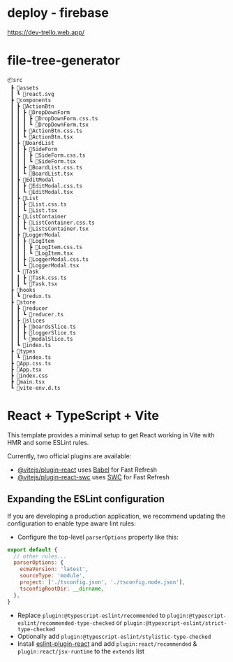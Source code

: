 # deploy - firebase
https://dev-trello.web.app/

# file-tree-generator
```
📦src
 ┣ 📂assets
 ┃ ┗ 📜react.svg
 ┣ 📂components
 ┃ ┣ 📂ActionBtn
 ┃ ┃ ┣ 📂DropDownForm
 ┃ ┃ ┃ ┣ 📜DropDownForm.css.ts
 ┃ ┃ ┃ ┗ 📜DropDownForm.tsx
 ┃ ┃ ┣ 📜ActionBtn.css.ts
 ┃ ┃ ┗ 📜ActionBtn.tsx
 ┃ ┣ 📂BoardList
 ┃ ┃ ┣ 📂SideForm
 ┃ ┃ ┃ ┣ 📜SideForm.css.ts
 ┃ ┃ ┃ ┗ 📜SideForm.tsx
 ┃ ┃ ┣ 📜BoardList.css.ts
 ┃ ┃ ┗ 📜BoardList.tsx
 ┃ ┣ 📂EditModal
 ┃ ┃ ┣ 📜EditModal.css.ts
 ┃ ┃ ┗ 📜EditModal.tsx
 ┃ ┣ 📂List
 ┃ ┃ ┣ 📜List.css.ts
 ┃ ┃ ┗ 📜List.tsx
 ┃ ┣ 📂ListContainer
 ┃ ┃ ┣ 📜ListContainer.css.ts
 ┃ ┃ ┗ 📜ListsContainer.tsx
 ┃ ┣ 📂LoggerModal
 ┃ ┃ ┣ 📂LogItem
 ┃ ┃ ┃ ┣ 📜LogItem.css.ts
 ┃ ┃ ┃ ┗ 📜LogItem.tsx
 ┃ ┃ ┣ 📜LoggerModal.css.ts
 ┃ ┃ ┗ 📜LoggerModal.tsx
 ┃ ┗ 📂Task
 ┃ ┃ ┣ 📜Task.css.ts
 ┃ ┃ ┗ 📜Task.tsx
 ┣ 📂hooks
 ┃ ┗ 📜redux.ts
 ┣ 📂store
 ┃ ┣ 📂reducer
 ┃ ┃ ┗ 📜reducer.ts
 ┃ ┣ 📂slices
 ┃ ┃ ┣ 📜boardsSlice.ts
 ┃ ┃ ┣ 📜loggerSlice.ts
 ┃ ┃ ┗ 📜modalSlice.ts
 ┃ ┗ 📜index.ts
 ┣ 📂types
 ┃ ┗ 📜index.ts
 ┣ 📜App.css.ts
 ┣ 📜App.tsx
 ┣ 📜index.css
 ┣ 📜main.tsx
 ┗ 📜vite-env.d.ts
```

# React + TypeScript + Vite

This template provides a minimal setup to get React working in Vite with HMR and some ESLint rules.

Currently, two official plugins are available:

- [@vitejs/plugin-react](https://github.com/vitejs/vite-plugin-react/blob/main/packages/plugin-react/README.md) uses [Babel](https://babeljs.io/) for Fast Refresh
- [@vitejs/plugin-react-swc](https://github.com/vitejs/vite-plugin-react-swc) uses [SWC](https://swc.rs/) for Fast Refresh

## Expanding the ESLint configuration

If you are developing a production application, we recommend updating the configuration to enable type aware lint rules:

- Configure the top-level `parserOptions` property like this:

```js
export default {
  // other rules...
  parserOptions: {
    ecmaVersion: 'latest',
    sourceType: 'module',
    project: ['./tsconfig.json', './tsconfig.node.json'],
    tsconfigRootDir: __dirname,
  },
}
```

- Replace `plugin:@typescript-eslint/recommended` to `plugin:@typescript-eslint/recommended-type-checked` or `plugin:@typescript-eslint/strict-type-checked`
- Optionally add `plugin:@typescript-eslint/stylistic-type-checked`
- Install [eslint-plugin-react](https://github.com/jsx-eslint/eslint-plugin-react) and add `plugin:react/recommended` & `plugin:react/jsx-runtime` to the `extends` list
